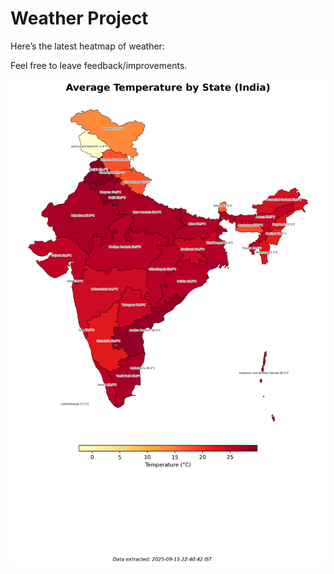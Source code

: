 # Weather Project

Here’s the latest heatmap of weather:

Feel free to leave feedback/improvements.

![India Heatmap](docs/assets/india_heatmap.png?v=C84894)
